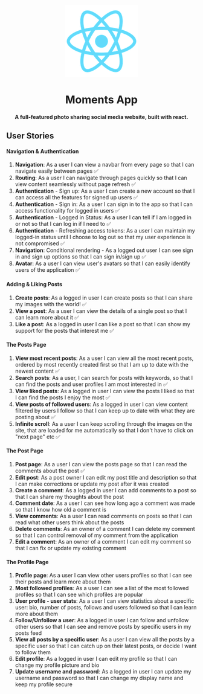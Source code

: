 <div align='center'>
<img src="public/logo192.png" alt="React Logo" />
<h1>Moments App</h1> 
<h4>A full-featured photo sharing social media website, built with react.</h4>
</div>

## User Stories
#### Navigation & Authentication
1. **Navigation**: As a user I can view a navbar from every page so that I can navigate easily between pages ✅
2. **Routing**: As a user I can navigate through pages quickly so that I can view content seamlessly without page refresh ✅
3. **Authentication** - Sign up: As a user I can create a new account so that I can access all the features for signed up users ✅
4. **Authentication** - Sign in: As a user I can sign in to the app so that I can access functionality for logged in users ✅
5. **Authentication** - Logged in Status: As a user I can tell if I am logged in or not so that I can log in if I need to ✅
6. **Authentication** - Refreshing access tokens: As a user I can maintain my logged-in status until I choose to log out so that my user experience is not compromised ✅
7. **Navigation**: Conditional rendering - As a logged out user I can see sign in and sign up options so that I can sign in/sign up ✅
8. **Avatar**: As a user I can view user's avatars so that I can easily identify users of the application ✅

#### Adding & Liking Posts
1. **Create posts**: As a logged in user I can create posts so that I can share my images with the world! ✅
2. **View a post**: As a user I can view the details of a single post so that I can learn more about it ✅
3. **Like a post**: As a logged in user I can like a post so that I can show my support for the posts that interest me ✅

#### The Posts Page
1. **View most recent posts**: As a user I can view all the most recent posts, ordered by most recently created first so that I am up to date with the newest content ✅
2. **Search posts**: As a user, I can search for posts with keywords, so that I can find the posts and user profiles I am most interested in ✅
3. **View liked posts**: As a logged in user I can view the posts I liked so that I can find the posts I enjoy the most ✅
4. **View posts of followed users**: As a logged in user I can view content filtered by users I follow so that I can keep up to date with what they are posting about ✅
5. **Infinite scroll**: As a user I can keep scrolling through the images on the site, that are loaded for me automatically so that I don't have to click on "next page" etc ✅

#### The Post Page
1. **Post page**: As a user I can view the posts page so that I can read the comments about the post ✅
2. **Edit post**: As a post owner I can edit my post title and description so that I can make corrections or update my post after it was created
3. **Create a comment**: As a logged in user I can add comments to a post so that I can share my thoughts about the post
4. **Comment date**: As a user I can see how long ago a comment was made so that I know how old a comment is
5. **View comments**: As a user I can read comments on posts so that I can read what other users think about the posts
6. **Delete comments**: As an owner of a comment I can delete my comment so that I can control removal of my comment from the application
7. **Edit a comment**: As an owner of a comment I can edit my comment so that I can fix or update my existing comment

#### The Profile Page
1. **Profile page**: As a user I can view other users profiles so that I can see their posts and learn more about them
2. **Most followed profiles**: As a user I can see a list of the most followed profiles so that I can see which profiles are popular
3. **User profile - user stats**: As a user I can view statistics about a specific user: bio, number of posts, follows and users followed so that I can learn more about them
4. **Follow/Unfollow a user**: As a logged in user I can follow and unfollow other users so that I can see and remove posts by specific users in my posts feed
5. **View all posts by a specific user**: As a user I can view all the posts by a specific user so that I can catch up on their latest posts, or decide I want to follow them
6. **Edit profile**: As a logged in user I can edit my profile so that I can change my profile picture and bio
7. **Update username and password**: As a logged in user I can update my username and password so that I can change my display name and keep my profile secure